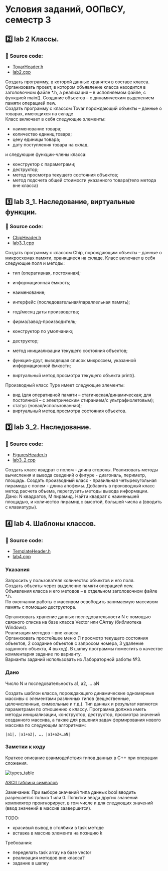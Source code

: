 # Условия заданий, ООПвСУ, семестр 3  
## 2️⃣ lab 2 Классы.
### 📂 Source code:
- [TovarHeader.h](/oop/sem1/TovarHeader.h)
- [lab2.cpp](/oop/sem1/lab2.cpp)

Создать программу, в которой данные хранятся в составе класса. Организовать проект, в котором объявление класса находится в заголовочном файле *.h, а реализация – в исполняемом файле, с функцией main(). Создание объектов – с динамическим выделением памяти операцией new.  
Создать программу с классом Tovar порождающий объекты – данные о товарах, имеющихся на складе  
Класс включает в себя следующие элементы:  
- наименование товара;  
- количество единиц товара;  
- цену единицы товара;  
- дату поступления товара на склад.  
 
и следующие функции-члены класса:  
- конструктор с параметрами;  
- деструктор;  
- метод просмотра текущего состояния объектов;  
- метод подсчета общей стоимости указанного товара(тело метода вне класса)  
## 3️⃣ lab 3_1. Наследование, виртуальные функции.
### 📂 Source code:
- [ChipHeader.h](/oop/sem1/ChipHeader.h)
- [lab3_1.cpp](/oop/sem1/lab3_1.cpp)

Создать программу с классом Chip, порождающим объекты – данные о микросхемах памяти, хранящиеся на складе.
Класс включает в себя следующие поля и методы:
- тип (оперативная, постоянная);
- информационная ёмкость;
- наименование;
- интерфейс (последовательная/параллельная память);
- год/месяц даты производства;
- фирма/завод-производитель;

- конструктор по умолчанию;
- деструктор;
- метод инициализации текущего состояния объектов;
- функция-друг, выводящая список микросхем, указанной информационной ёмкости;
- виртуальный метод просмотра текущего объекта print().

Производный класс Type имеет следующие элементы:
- вид (для оперативной памяти – статическая/динамическая; для постоянной – с электрическим стиранием/с ультрафиолетовым);
- статус (новая/использованная);
- виртуальный метод просмотра состояния объектов.
## 3️⃣ lab 3_2. Наследование.
### 📂 Source code:
- [FiguresHeader.h](/oop/sem1/FiguresHeader.h)
- [lab3_2.cpp](/oop/sem1/lab3_2.cpp)

Создать класс квадрат с полем - длина стороны. Реализовать методы вычисления и вывода сведений о фигуре - диагональ, периметр, площадь. Создать производный класс - правильная четырехугольная пирамида с полем - длина апофемы. Добавить в производный класс метод расчета объема, перегрузить методы вывода информации.  
Дано: N квадратов, M пирамид. Найти квадрат с наименьшей площадью, и количество пирамид с высотой, большей числа a (вводить с клавиатуры).
## 4️⃣ lab 4. Шаблоны классов.
### 📂 Source code:
- [TemplateHeader.h](/oop/sem1/TemplateHeader.h)
- [lab4.cpp](/oop/sem1/lab4.cpp)
### Указания
Запросить у пользователя количество объектов и его поля.  
Создать объекты через выделение памяти операцией new.  
Объявления класса и его методов – в отдельном заголовочном файле *.h.  
По окончании работы с массивом освободить занимаемую массивом память с помощью деструктора.

Организовать хранение данных последовательности N с помощью связного списка на базе класса Vector или CArray (библиотека Windows).  
Реализация методов – вне класса.  
Организовать простейшее меню (1 просмотр текущего состояния объектов, 2 создание объектов с запросом номера, 3 удаление заданного объекта, 4 выход).
В шапку программы поместить в качестве комментария задание по варианту.  
Варианты заданий использовать из Лабораторной работы №3.

### Дано
Число N и последовательность a1, a2, … aN

Создать шаблон класса, порождающего динамические одномерные массивы с элементами различных типов (вещественные, целочисленные, символьные и т.д.). Тип данных и результат являются параметрами по отношению к классу. Программа должна иметь методы инициализации, конструктор, деструктор, просмотра значений созданного массива, а также для решения задач формирования нового массива по следующим алгоритмам:
```
|a1|, |a1+a2|, …, |a1+a2+…aN|
```

### Заметки к коду
Краткое описание взаимодействия типов данных в C++ при операции сложения.

![types_table](https://user-images.githubusercontent.com/79749371/204663180-8d9f9243-e3b3-4365-bf84-82c01a0b64d2.png)

[ASCII таблица символов](https://snipp.ru/handbk/table-ascii)

Замечание: При выборе значений типа данных bool вводить разрешается только 1 или 0. Попытки ввода других значений компилятор проигнорирует, в том числе и для следующих значений (ввод значений в массив заавершится). 

TODO:
- красивый вывод в столбики в task методе
- вставка в массив элемента на позицию k

Требования:
- переделать task array на базе vector
- реализация методов вне класса?
- задание в шапку
